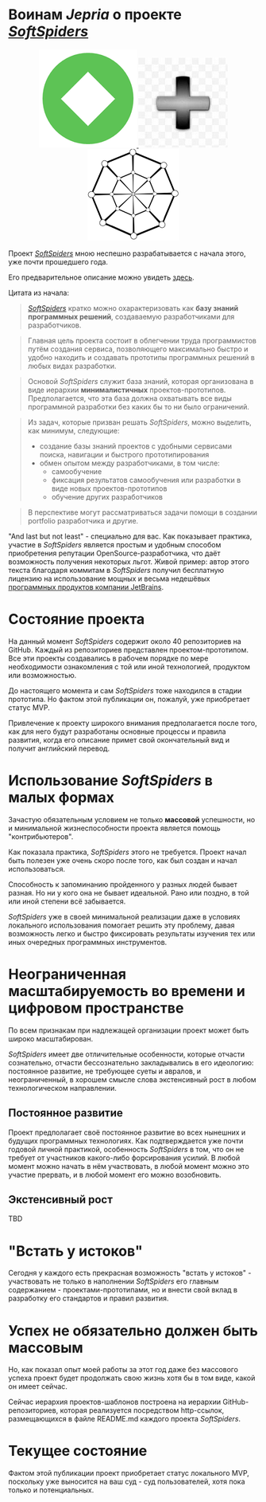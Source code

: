 # Воинам *Jepria* о проекте *[SoftSpiders](https://github.com/softspider)*

<p align="center">
  <a href="https://github.com/Jepria">
    <img src="./images/jepria-logo-85.png" />
  </a>
  <img src="./images/plus-3d-80.jpg" />
  <a href="https://github.com/softspider">
    <img src="./images/sslogo-from-github-40.png" />
  </a>
</p>

Проект *[SoftSpiders](https://github.com/softspider)* мною неспешно разрабатывается с начала этого, уже почти прошедшего года.

Его предварительное описание можно увидеть [здесь](https://github.com/softspider/softspiders).

Цитата из начала:

> *[SoftSpiders](https://github.com/softspider)* кратко можно охарактеризовать как **базу знаний программных решений**,
создаваемую разработчиками для разработчиков.  

>Главная цель проекта состоит в облегчении труда программистов путём создания сервиса, позволяющего максимально быстро и
удобно находить и создавать прототипы программных решений в любых видах разработки.  

>Основой *SoftSpiders* служит база знаний, которая организована в виде иерархии **минималистичных** проектов-прототипов.
Предполагается, что эта база должна охватывать все виды программной разработки без каких бы то ни было ограничений. 

>Из задач, которые призван решать *SoftSpiders*, можно выделить, как минимум, следующие:  
>- создание базы знаний проектов с удобными сервисами поиска, навигации и быстрого прототипирования
>- обмен опытом между разработчиками, в том числе:
>   - самообучение
>   - фиксация результатов самообучения или разработки в виде новых проектов-прототипов    
>   - обучение других разработчиков
    
>В перспективе могут рассматриваться задачи помощи в создании portfolio разработчика и другие.    

"And last but not least" - специально для вас. Как показывает практика, участие в *SoftSpiders* является простым и удобным
способом приобретения репутации OpenSource-разработчика, что даёт возможность получения некоторых льгот.
Живой пример: автор этого текста благодаря коммитам в *SoftSpiders* получил бесплатную лицензию на использование мощных
и весьма недешёвых [программных продуктов компании JetBrains](https://www.jetbrains.com/ru-ru/products.html).

# Состояние проекта

На данный момент *SoftSpiders* содержит около 40 репозиториев на GitHub. Каждый из репозиториев представлен
проектом-прототипом.
Все эти проекты создавались в рабочем порядке по мере необходимости ознакомления с той или иной технологией, продуктом
или возможностью.

До настоящего момента и сам *SoftSpiders* тоже находился в стадии прототипа. Но фактом этой публикации он, пожалуй, уже
приобретает статус MVP.

Привлечение к проекту широкого внимания предполагается после того, как для него будут разработаны основные процессы и
правила развития, когда его описание примет свой окончательный вид и получит английский перевод.

# Использование *SoftSpiders* в малых формах

Зачастую обязательным условием не только **массовой** успешности, но и минимальной жизнеспособности проекта является
помощь "контрибьютеров".

Как показала практика, *SoftSpiders* этого не требуется. Проект начал быть полезен уже очень скоро после того,
как был создан и начал использоваться.

Способность к запоминанию пройденного у разных людей бывает разная. Но ни у кого она не бывает идеальной. Рано или
поздно, в той или иной степени всё забывается.

*SoftSpiders* уже в своей минимальной реализации даже в условиях локального использования помогает решить эту проблему,
давая возможность легко и быстро фиксировать результаты изучения тех или иных очередных программных инструментов.  

# Неограниченная масштабируемость во времени и цифровом пространстве 

По всем признакам при надлежащей организации проект может быть широко масштабирован. 

*SoftSpiders* имеет две отличительные особенности, которые отчасти сознательно, отчасти бессознательно закладывались в его
идеологию: постоянное развитие, не требующее суеты и авралов, и неограниченный, в хорошем смысле слова экстенсивный рост
в любом технологическом направлении. 

## Постоянное развитие 

Проект предполагает своё постоянное развитие во всех нынешних и будущих программных технологиях.
Как подтверждается уже почти годовой личной практикой, особенность *SoftSpiders* в том, что он не требует от участников
какого-либо форсирования усилий. В любой момент можно начать в нём участвовать, в любой момент можно это участие
прервать, и в любой момент его можно возобновить. 

## Экстенсивный рост 

TBD
 
# "Встать у истоков" 

Сегодня у каждого есть прекрасная возможность "встать у истоков" - участвовать не только в наполнении *SoftSpiders* его
главным содержанием - проектами-прототипами, но и внести свой вклад в разработку его стандартов и правил развития.

# Успех не обязательно должен быть массовым 

Но, как показал опыт моей работы за этот год даже без массового успеха проект будет продолжать свою жизнь хотя бы в том виде, какой он
имеет сейчас.
 
Сейчас иерархия проектов-шаблонов построена на иерархии GitHub-репозиториев, которая реализуется посредством http-ссылок,
размещающихся в файле README.md каждого проекта *SoftSpiders*. 

# Текущее состояние

Фактом этой публикации проект приобретает статус локального MVP, поскольку уже выносится на ваш суд - суд пользователей, хотя пока
только и потенциальных.


 